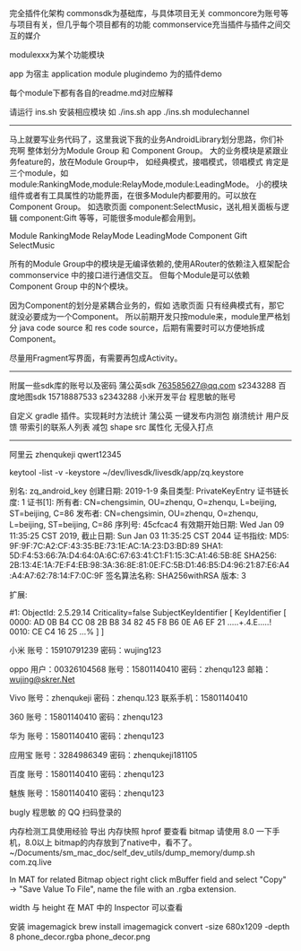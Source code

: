 完全插件化架构
commonsdk为基础库，与具体项目无关
commoncore为账号等与项目有关，但几乎每个项目都有的功能
commonservice充当插件与插件之间交互的媒介

modulexxx为某个功能模块

app 为宿主 application module
plugindemo 为的插件demo

每个module下都有各自的readme.md对应解释

请运行 ins.sh 安装相应模块
如 ./ins.sh app
./ins.sh modulechannel

--------------------------

马上就要写业务代码了，这里我说下我的业务AndroidLibrary划分思路，你们补充啊
整体划分为Module Group 和 Component Group。
大的业务模块是紧跟业务feature的，放在Module Group中，
如经典模式，接唱模式，领唱模式 肯定是三个module，如 module:RankingMode,module:RelayMode,module:LeadingMode。
小的模块组件或者有工具属性的功能界面，在很多Module内都要用的。可以放在Component Group。
如选歌页面 component:SelectMusic，送礼相关面板与逻辑 component:Gift 等等，可能很多module都会用到。

Module
    RankingMode
    RelayMode
    LeadingMode
Component
    Gift
    SelectMusic

所有的Module Group中的模块是无编译依赖的,使用ARouter的依赖注入框架配合 commonservice 中的接口进行通信交互。
但每个Module是可以依赖 Component Group 中的N个模块。

因为Component的划分是紧耦合业务的，假如 选歌页面 只有经典模式有，那它就没必要成为一个Component。
所以前期开发只按module来，module里严格划分 java code source 和 res code source，后期有需要时可以方便地拆成Component。

尽量用Fragment写界面，有需要再包成Activity。

---------------------------

附属一些sdk库的账号以及密码
蒲公英sdk 763585627@qq.com s2343288
百度地图sdk 15718887533 s2343288
小米开发平台 程思敏的账号


自定义 gradle 插件。实现耗时方法统计
蒲公英 一键发布内测包 崩溃统计 用户反馈
带索引的联系人列表
减包
shape src 属性化
无侵入打点

-------------------------------
阿里云
zhenqukeji qwert12345

keytool -list -v  -keystore ~/dev/livesdk/livesdk/app/zq.keystore

别名: zq_android_key
创建日期: 2019-1-9
条目类型: PrivateKeyEntry
证书链长度: 1
证书[1]:
所有者: CN=chengsimin, OU=zhenqu, O=zhenqu, L=beijing, ST=beijing, C=86
发布者: CN=chengsimin, OU=zhenqu, O=zhenqu, L=beijing, ST=beijing, C=86
序列号: 45cfcac4
有效期开始日期: Wed Jan 09 11:35:25 CST 2019, 截止日期: Sun Jan 03 11:35:25 CST 2044
证书指纹:
	 MD5: 9F:9F:7C:A2:CF:43:35:BE:73:1E:AC:1A:23:D3:BD:89
	 SHA1: 5D:F4:53:66:7A:D4:64:0A:6C:67:63:41:C1:F1:15:3C:A1:46:5B:8E
	 SHA256: 2B:13:4E:1A:7E:F4:EB:98:3A:36:8E:81:0E:FC:5B:D1:46:B5:D4:96:21:87:E6:A4:A4:A7:62:78:14:F7:0C:9F
	 签名算法名称: SHA256withRSA
	 版本: 3

扩展:

#1: ObjectId: 2.5.29.14 Criticality=false
SubjectKeyIdentifier [
KeyIdentifier [
0000: AD 0B B4 CC 08 2B B8 34   82 45 F8 B6 0E A6 EF 21  .....+.4.E.....!
0010: CE C4 16 25                                        ...%
]
]



小米
账号：15910791239
密码：wujing123
 
oppo
用户：00326104568
账号：15801140410
密码：zhenqu123
邮箱：wujing@skrer.Net
 
 
Vivo
账号：zhenqukeji
密码：zhenqu.123
联系手机：15801140410
 
360
账号：15801140410
密码：zhenqu123
 
华为
账号：15801140410
密码：zhenqu123
 
应用宝
账号：3284986349
密码：zhenqukeji181105
 
百度
账号：15801140410
密码：zhenqu123
 
魅族
账号：15801140410
密码：zhenqu123

bugly
程思敏 的 QQ 扫码登录的


内存检测工具使用经验
导出 内存快照 hprof 
要查看 bitmap 请使用 8.0 一下手机，8.0以上 bitmap的内存放到了native中，看不了。
~/Documents/sm_mac_doc/self_dev_utils/dump_memory/dump.sh com.zq.live

In MAT for related Bitmap object right click mBuffer field and select "Copy" -> "Save Value To File",
name the file with an .rgba extension.

width 与 height 在 MAT 中的 Inspector 可以查看

安装 imagemagick
brew install imagemagick
convert -size 680x1209 -depth 8 phone_decor.rgba phone_decor.png
